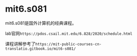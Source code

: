 # mit6.s081
mit6.s081是国外计算机的经典课程。





lab官网`https://pdos.csail.mit.edu/6.828/2020/schedule.html`

课程讲解参考了`https://mit-public-courses-cn-translatio.gitbook.io/mit6-s081/`

